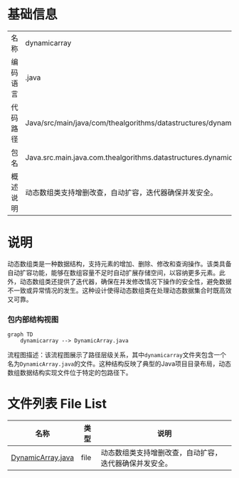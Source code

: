 # 基础信息

|      |      |
|------|------|
| 名称 | dynamicarray |
| 编码语言 | .java |
| 代码路径 | Java/src/main/java/com/thealgorithms/datastructures/dynamicarray |
| 包名 | Java.src.main.java.com.thealgorithms.datastructures.dynamicarray |
| 概述说明 | 动态数组类支持增删改查，自动扩容，迭代器确保并发安全。 |

# 说明

动态数组类是一种数据结构，支持元素的增加、删除、修改和查询操作。该类具备自动扩容功能，能够在数组容量不足时自动扩展存储空间，以容纳更多元素。此外，动态数组类还提供了迭代器，确保在并发修改情况下操作的安全性，避免数据不一致或异常情况的发生。这种设计使得动态数组类在处理动态数据集合时既高效又可靠。


### 包内部结构视图

```mermaid
graph TD
    dynamicarray --> DynamicArray.java
```

流程图描述：该流程图展示了路径层级关系，其中`dynamicarray`文件夹包含一个名为`DynamicArray.java`的文件。这种结构反映了典型的Java项目目录布局，动态数组数据结构实现文件位于特定的包路径下。

# 文件列表 File List

| 名称   | 类型  | 说明 |
|-------|------|-------------|
| [DynamicArray.java](DynamicArray.md) | file | 动态数组类支持增删改查，自动扩容，迭代器确保并发安全。 |


